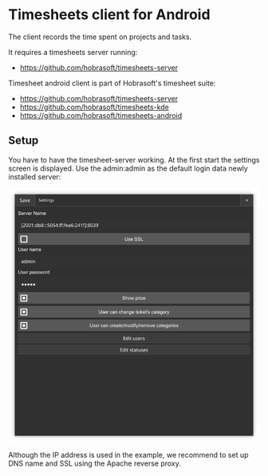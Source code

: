 # Timesheets client for Android

The client records the time spent on projects and tasks.

It requires a timesheets server running:

- https://github.com/hobrasoft/timesheets-server

Timesheet android client is part of Hobrasoft's timesheet suite:

- https://github.com/hobrasoft/timesheets-server
- https://github.com/hobrasoft/timesheets-kde
- https://github.com/hobrasoft/timesheets-android

## Setup

You have to have the timesheet-server working. At the first start
the settings screen is displayed. Use the admin:admin as the
default login data newly installed server:

![login page](doc/image-001.png)

Although the IP address is used in the example, we recommend
to set up DNS name and SSL using the Apache reverse proxy.

